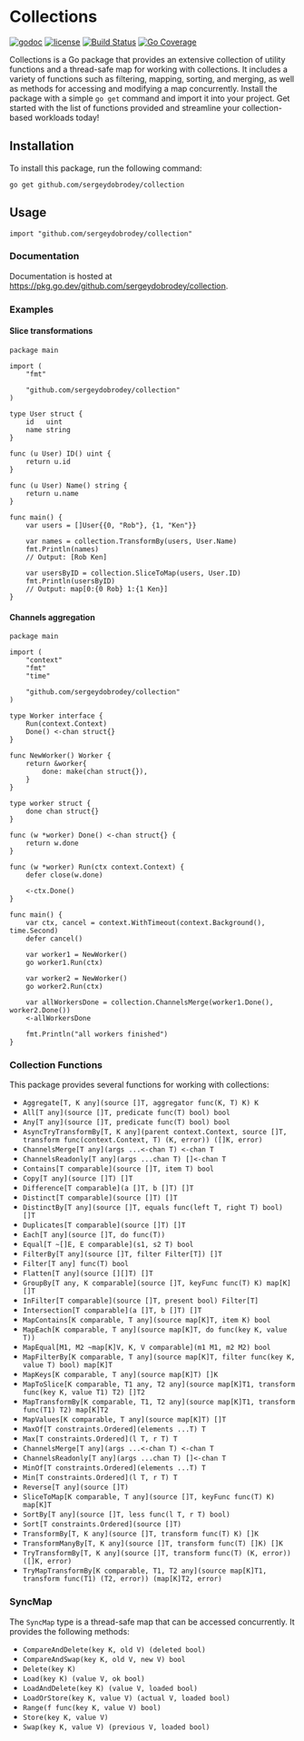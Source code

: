 # Collections

[![godoc](http://img.shields.io/badge/godoc-reference-blue.svg?style=flat)](https://godoc.org/github.com/sergeydobrodey/collection) [![license](http://img.shields.io/badge/license-MIT-red.svg?style=flat)](https://raw.githubusercontent.com/sergeydobrodey/collection/master/LICENSE) [![Build Status](https://github.com/sergeydobrodey/collection/actions/workflows/test.yml/badge.svg)](https://github.com/sergeydobrodey/collection/actions/workflows/test.yml) [![Go Coverage](https://github.com/sergeydobrodey/collection/wiki/coverage.svg)](https://raw.githack.com/wiki/sergeydobrodey/collection/coverage.html)


Collections is a Go package that provides an extensive collection of utility functions and a thread-safe map for working with collections. It includes a variety of functions such as filtering, mapping, sorting, and merging, as well as methods for accessing and modifying a map concurrently. Install the package with a simple `go get` command and import it into your project. Get started with the list of functions provided and streamline your collection-based workloads today!

## Installation

To install this package, run the following command:

```Golang
go get github.com/sergeydobrodey/collection
```

## Usage

```Golang
import "github.com/sergeydobrodey/collection"
```

### Documentation

Documentation is hosted at https://pkg.go.dev/github.com/sergeydobrodey/collection.

### Examples
#### Slice transformations
```golang
package main

import (
	"fmt"

	"github.com/sergeydobrodey/collection"
)

type User struct {
	id   uint
	name string
}

func (u User) ID() uint {
	return u.id
}

func (u User) Name() string {
	return u.name
}

func main() {
	var users = []User{{0, "Rob"}, {1, "Ken"}}

	var names = collection.TransformBy(users, User.Name)
	fmt.Println(names)
	// Output: [Rob Ken]

	var usersByID = collection.SliceToMap(users, User.ID)
	fmt.Println(usersByID)
	// Output: map[0:{0 Rob} 1:{1 Ken}]
}
```

#### Channels aggregation
```golang
package main

import (
	"context"
	"fmt"
	"time"

	"github.com/sergeydobrodey/collection"
)

type Worker interface {
	Run(context.Context)
	Done() <-chan struct{}
}

func NewWorker() Worker {
	return &worker{
		done: make(chan struct{}),
	}
}

type worker struct {
	done chan struct{}
}

func (w *worker) Done() <-chan struct{} {
	return w.done
}

func (w *worker) Run(ctx context.Context) {
	defer close(w.done)

	<-ctx.Done()
}

func main() {
	var ctx, cancel = context.WithTimeout(context.Background(), time.Second)
	defer cancel()

	var worker1 = NewWorker()
	go worker1.Run(ctx)

	var worker2 = NewWorker()
	go worker2.Run(ctx)

	var allWorkersDone = collection.ChannelsMerge(worker1.Done(), worker2.Done())
	<-allWorkersDone

	fmt.Println("all workers finished")
}
```

### Collection Functions

This package provides several functions for working with collections:

*   `Aggregate[T, K any](source []T, aggregator func(K, T) K) K`
*   `All[T any](source []T, predicate func(T) bool) bool`
*   `Any[T any](source []T, predicate func(T) bool) bool`
*   `AsyncTryTransformBy[T, K any](parent context.Context, source []T, transform func(context.Context, T) (K, error)) ([]K, error)`
*   `ChannelsMerge[T any](args ...<-chan T) <-chan T`
*   `ChannelsReadonly[T any](args ...chan T) []<-chan T`
*   `Contains[T comparable](source []T, item T) bool`
*   `Copy[T any](source []T) []T`
*   `Difference[T comparable](a []T, b []T) []T`
*   `Distinct[T comparable](source []T) []T`
*   `DistinctBy[T any](source []T, equals func(left T, right T) bool) []T`
*   `Duplicates[T comparable](source []T) []T`
*   `Each[T any](source []T, do func(T))`
*   `Equal[T ~[]E, E comparable](s1, s2 T) bool`
*   `FilterBy[T any](source []T, filter Filter[T]) []T`
*   `Filter[T any] func(T) bool`
*   `Flatten[T any](source [][]T) []T`
*   `GroupBy[T any, K comparable](source []T, keyFunc func(T) K) map[K][]T`
*   `InFilter[T comparable](source []T, present bool) Filter[T]`
*   `Intersection[T comparable](a []T, b []T) []T`
*   `MapContains[K comparable, T any](source map[K]T, item K) bool`
*   `MapEach[K comparable, T any](source map[K]T, do func(key K, value T))`
*   `MapEqual[M1, M2 ~map[K]V, K, V comparable](m1 M1, m2 M2) bool`
*   `MapFilterBy[K comparable, T any](source map[K]T, filter func(key K, value T) bool) map[K]T`
*   `MapKeys[K comparable, T any](source map[K]T) []K`
*   `MapToSlice[K comparable, T1 any, T2 any](source map[K]T1, transform func(key K, value T1) T2) []T2`
*   `MapTransformBy[K comparable, T1, T2 any](source map[K]T1, transform func(T1) T2) map[K]T2`
*   `MapValues[K comparable, T any](source map[K]T) []T`
*   `MaxOf[T constraints.Ordered](elements ...T) T`
*   `Max[T constraints.Ordered](l T, r T) T`
*   `ChannelsMerge[T any](args ...<-chan T) <-chan T`
*   `ChannelsReadonly[T any](args ...chan T) []<-chan T`  
*   `MinOf[T constraints.Ordered](elements ...T) T`
*   `Min[T constraints.Ordered](l T, r T) T`
*   `Reverse[T any](source []T)`
*   `SliceToMap[K comparable, T any](source []T, keyFunc func(T) K) map[K]T`
*   `SortBy[T any](source []T, less func(l T, r T) bool)`
*   `Sort[T constraints.Ordered](source []T)`
*   `TransformBy[T, K any](source []T, transform func(T) K) []K`
*   `TransformManyBy[T, K any](source []T, transform func(T) []K) []K`
*   `TryTransformBy[T, K any](source []T, transform func(T) (K, error)) ([]K, error)`
*   `TryMapTransformBy[K comparable, T1, T2 any](source map[K]T1, transform func(T1) (T2, error)) (map[K]T2, error)`


### SyncMap

The `SyncMap` type is a thread-safe map that can be accessed concurrently. It provides the following methods:

*   `CompareAndDelete(key K, old V) (deleted bool)`
*   `CompareAndSwap(key K, old V, new V) bool`
*   `Delete(key K)`
*   `Load(key K) (value V, ok bool)`
*   `LoadAndDelete(key K) (value V, loaded bool)`
*   `LoadOrStore(key K, value V) (actual V, loaded bool)`
*   `Range(f func(key K, value V) bool)`
*   `Store(key K, value V)`
*   `Swap(key K, value V) (previous V, loaded bool)`
